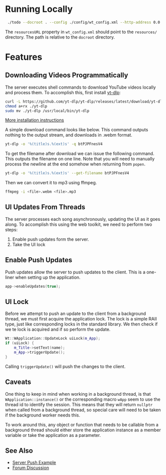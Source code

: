 # Running Locally

```bash
 ./todo --docroot . --config ./config/wt_config.xml --http-address 0.0.0.0 --http-port 9090
```

The `resourcesURL` property in `wt_config.xml` should point to the `resources/` directory. The path is relative to
the `docroot` directory.

# Features

## Downloading Videos Programmatically

The server executes shell commands to download YouTube videos locally and process them. To accomplish this, first install [yt-dlp](https://github.com/yt-dlp/yt-dlp):

```bash
curl -L https://github.com/yt-dlp/yt-dlp/releases/latest/download/yt-dlp -o ./yt-dlp
chmod a+rx ./yt-dlp
sudo mv ./yt-dlp /usr/local/bin/yt-dlp
```

[More installation instructions](https://github.com/yt-dlp/yt-dlp/wiki/Installation)

A simple download command looks like below. This command outputs nothing to the output stream, and downloads in .webm format.

```bash
yt-dlp -o '%(title)s.%(ext)s' -q btPJPFnesV4
```

To get the filename after download we can issue the following command. This outputs the filename on one line. Note that you will need to manually process the newline at the end somehow when returning from `popen`.

```bash
yt-dlp -o '%(title)s.%(ext)s' --get-filename btPJPFnesV4
```

Then we can convert it to mp3 using ffmpeg.

```bash
ffmpeg -i <file>.webm <file>.mp3
```

## UI Updates From Threads

The server processes each song asynchronously, updating the UI as it goes along. To accomplish this using the web toolkit, we need to perform two steps:

1. Enable push updates form the server.
2. Take the UI lock

## Enable Push Updates

Push updates allow the server to push updates to the client. This is a one-liner when setting up the application. 

```c++
app->enableUpdates(true);
```

## UI Lock

Before we attempt to push an update to the client from a background thread, we must first acquire the application lock. The lock is a simple RAII type, just like corresponding locks in the standard library. We then check if we te lock is acquired and if so perform the update.

```c++
Wt::WApplication::UpdateLock uiLock(m_App);
if (uiLock) {
    m_Title->setText(name);
    m_App->triggerUpdate();
}
```

Calling `triggerUpdate()` will push the changes to the client.

## Caveats

One thing to keep in mind when working in a background thread, is that `WApplication::instance()` or the corresponding macro `wApp` seem to use the thread id to identify the session. This means that they will return `nullptr` when called from a background thread, so special care will need to be taken if the background worker needs this.

To work around this, any object or function that needs to be callable from a background thread should either store the application instance as a member variable or take the application as a parameter.

## See Also

- [Server Push Example](https://github.com/emweb/wt/blob/master/examples/feature/serverpush/ServerPush.C)
- [Forum Discussion](https://redmine.emweb.be/boards/2/topics/12601)